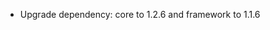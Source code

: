 <!-- The pattern we follow here is to keep the changelog for the latest version -->
<!-- Old changelogs are automatically attached to the GitHub releases -->

- Upgrade dependency: core to 1.2.6 and framework to 1.1.6
